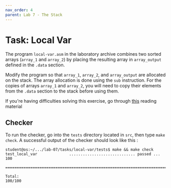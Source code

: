```yaml
---
nav_order: 4
parent: Lab 7 - The Stack
---
```


# Task: Local Var

The program `local-var.asm` in the laboratory archive combines two sorted arrays (`array_1` and `array_2`) by placing the resulting array in `array_output` defined in the `.data` section.

Modify the program so that `array_1`, `array_2`, and `array_output` are allocated on the stack.
The array allocation is done using the `sub` instruction.
For the copies of arrays `array_1` and `array_2`, you will need to copy their elements from the `.data` section to the stack before using them.

If you're having difficulties solving this exercise, go through [this](../../reading/stack.md) reading material

## Checker

To run the checker, go into the `tests` directory located in `src`, then type `make check`.
A successful output of the checker should look like this :

```console
student@os:~/.../lab-07/tasks/local-var/tests$ make && make check
test_local_var              ............................. passed ... 100

========================================================================

Total:                                                           100/100
```

